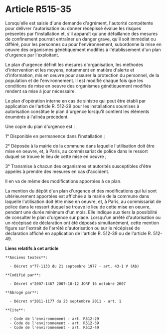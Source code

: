 # Article R515-35

Lorsqu'elle est saisie d'une demande d'agrément, l'autorité compétente pour délivrer l'autorisation ou donner récépissé
évalue les risques présentés par l'installation et, s'il apparaît qu'une défaillance des mesures de confinement pourrait
entraîner un danger grave, qu'il soit immédiat ou différé, pour les personnes ou pour l'environnement, subordonne la mise en
oeuvre des organismes génétiquement modifiés à l'établissement d'un plan d'urgence par l'exploitant.

Le plan d'urgence définit les mesures d'organisation, les méthodes d'intervention et les moyens, notamment en matière
d'alerte et d'information, mis en oeuvre pour assurer la protection du personnel, de la population et de l'environnement. Il
est modifié chaque fois que les conditions de mise en oeuvre des organismes génétiquement modifiés rendent sa mise à jour
nécessaire.

Le plan d'opération interne en cas de sinistre qui peut être établi par application de l'article R. 512-29 pour les
installations soumises à autorisation constitue le plan d'urgence lorsqu'il contient les éléments énumérés à l'alinéa
précédent.

Une copie du plan d'urgence est :

1° Disponible en permanence dans l'installation ;

2° Déposée à la mairie de la commune dans laquelle l'utilisation doit être mise en oeuvre, et, à Paris, au commissariat de
police dans le ressort duquel se trouve le lieu de cette mise en oeuvre ;

3° Transmise à chacun des organismes et autorités susceptibles d'être appelés à prendre des mesures en cas d'accident.

Il en va de même des modifications apportées à ce plan.

La mention du dépôt d'un plan d'urgence et des modifications qui lui sont ultérieurement apportées est affichée à la mairie
de la commune dans laquelle l'utilisation doit être mise en oeuvre, et, à Paris, au commissariat de police dans le ressort
duquel se trouve le lieu de cette mise en oeuvre, pendant une durée minimum d'un mois. Elle indique aux tiers la possibilité
de consulter le plan d'urgence sur place. Lorsqu'un arrêté d'autorisation ou un récépissé de déclaration ont été déposés
simultanément, cette mention figure sur l'extrait de l'arrêté d'autorisation ou sur le récépissé de déclaration affiché en
application de l'article R. 512-39 ou de l'article R. 512-49.

**Liens relatifs à cet article**

	**Anciens textes**:

	  - Décret n°77-1133 du 21 septembre 1977 - art. 43-1 V (Ab)

	**Codifié par**:

	  - Décret n°2007-1467 2007-10-12 JORF 16 octobre 2007

	**Abrogé par**:

	  - Décret n°2011-1177 du 23 septembre 2011 - art. 1

	**Cite**:

	  - Code de l'environnement - art. R512-29
	  - Code de l'environnement - art. R512-39
	  - Code de l'environnement - art. R512-49
